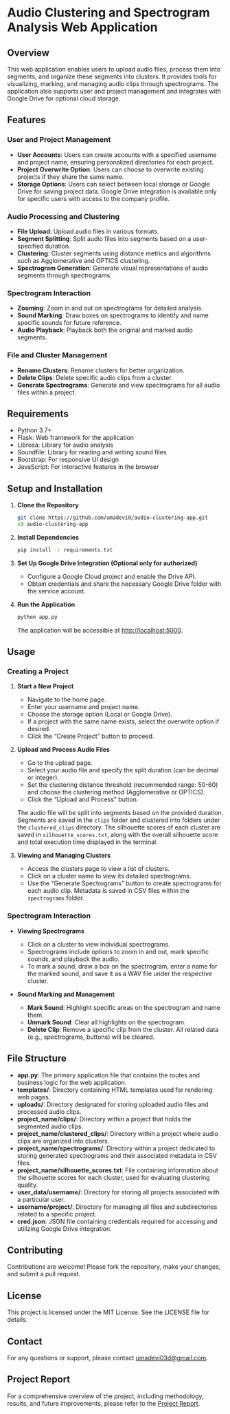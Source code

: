 # Audio Clustering and Spectrogram Analysis Web Application

## Overview

This web application enables users to upload audio files, process them into segments, and organize these segments into clusters. It provides tools for visualizing, marking, and managing audio clips through spectrograms. The application also supports user and project management and integrates with Google Drive for optional cloud storage.

## Features

### User and Project Management

* **User Accounts**: Users can create accounts with a specified username and project name, ensuring personalized directories for each project.
* **Project Overwrite Option**: Users can choose to overwrite existing projects if they share the same name.
* **Storage Options**: Users can select between local storage or Google Drive for saving project data. Google Drive integration is available only for specific users with access to the company profile.

### Audio Processing and Clustering

* **File Upload**: Upload audio files in various formats.
* **Segment Splitting**: Split audio files into segments based on a user-specified duration.
* **Clustering**: Cluster segments using distance metrics and algorithms such as Agglomerative and OPTICS clustering.
* **Spectrogram Generation**: Generate visual representations of audio segments through spectrograms.

### Spectrogram Interaction

* **Zooming**: Zoom in and out on spectrograms for detailed analysis.
* **Sound Marking**: Draw boxes on spectrograms to identify and name specific sounds for future reference.
* **Audio Playback**: Playback both the original and marked audio segments.

### File and Cluster Management

* **Rename Clusters**: Rename clusters for better organization.
* **Delete Clips**: Delete specific audio clips from a cluster.
* **Generate Spectrograms**: Generate and view spectrograms for all audio files within a project.

## Requirements

* Python 3.7+
* Flask: Web framework for the application
* Librosa: Library for audio analysis
* Soundfile: Library for reading and writing sound files
* Bootstrap: For responsive UI design
* JavaScript: For interactive features in the browser

## Setup and Installation

1. **Clone the Repository**

    ```bash
    git clone https://github.com/umadevi0/audio-clustering-app.git
    cd audio-clustering-app
    ```

2. **Install Dependencies**

    ```bash
    pip install -r requirements.txt
    ```

3. **Set Up Google Drive Integration (Optional only for authorized)**

    * Configure a Google Cloud project and enable the Drive API.
    * Obtain credentials and share the necessary Google Drive folder with the service account.

4. **Run the Application**

    ```bash
    python app.py
    ```

    The application will be accessible at [http://localhost:5000](http://localhost:5000).

## Usage

### Creating a Project

1. **Start a New Project**

    * Navigate to the home page.
    * Enter your username and project name.
    * Choose the storage option (Local or Google Drive).
    * If a project with the same name exists, select the overwrite option if desired.
    * Click the “Create Project” button to proceed.

2. **Upload and Process Audio Files**

    * Go to the upload page.
    * Select your audio file and specify the split duration (can be decimal or integer).
    * Set the clustering distance threshold (recommended range: 50-60) and choose the clustering method (Agglomerative or OPTICS).
    * Click the “Upload and Process” button.

    The audio file will be split into segments based on the provided duration. Segments are saved in the `clips` folder and clustered into folders under the `clustered_clips` directory. The silhouette scores of each cluster are saved in `silhouette_scores.txt`, along with the overall silhouette score and total execution time displayed in the terminal.

3. **Viewing and Managing Clusters**

    * Access the clusters page to view a list of clusters.
    * Click on a cluster name to view its detailed spectrograms.
    * Use the “Generate Spectrograms” button to create spectrograms for each audio clip. Metadata is saved in CSV files within the `spectrograms` folder.

### Spectrogram Interaction

* **Viewing Spectrograms**

    * Click on a cluster to view individual spectrograms.
    * Spectrograms include options to zoom in and out, mark specific sounds, and playback the audio.
    * To mark a sound, draw a box on the spectrogram, enter a name for the marked sound, and save it as a WAV file under the respective cluster.

* **Sound Marking and Management**

    * **Mark Sound**: Highlight specific areas on the spectrogram and name them.
    * **Unmark Sound**: Clear all highlights on the spectrogram.
    * **Delete Clip**: Remove a specific clip from the cluster. All related data (e.g., spectrograms, buttons) will be cleared.

## File Structure

* **app.py**: The primary application file that contains the routes and business logic for the web application.
* **templates/**: Directory containing HTML templates used for rendering web pages.
* **uploads/**: Directory designated for storing uploaded audio files and processed audio clips.
* **project_name/clips/**: Directory within a project that holds the segmented audio clips.
* **project_name/clustered_clips/**: Directory within a project where audio clips are organized into clusters.
* **project_name/spectrograms/**: Directory within a project dedicated to storing generated spectrograms and their associated metadata in CSV files.
* **project_name/silhouette_scores.txt**: File containing information about the silhouette scores for each cluster, used for evaluating clustering quality.
* **user_data/username/**: Directory for storing all projects associated with a particular user.
* **username/project/**: Directory for managing all files and subdirectories related to a specific project.
* **cred.json**: JSON file containing credentials required for accessing and utilizing Google Drive integration.

## Contributing

Contributions are welcome! Please fork the repository, make your changes, and submit a pull request.

## License

This project is licensed under the MIT License. See the LICENSE file for details.

## Contact

For any questions or support, please contact [umadevi03d@gmail.com](mailto:umadevi03d@gmail.com).

## Project Report

For a comprehensive overview of the project, including methodology, results, and future improvements, please refer to the [Project Report](link-to-your-project-report).
